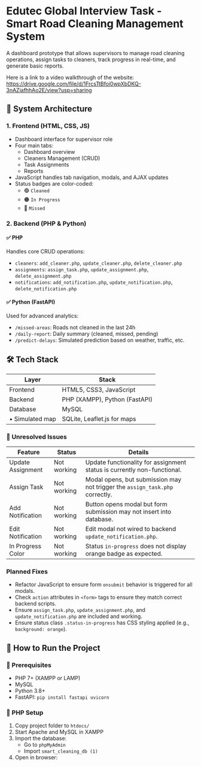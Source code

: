 # Edutec Global Interview Task - Smart Road Cleaning Management System

A dashboard prototype that allows supervisors to manage road cleaning operations, assign tasks to cleaners, track progress in real-time, and generate basic reports.

Here is a link to a video walkthrough of the website: https://drive.google.com/file/d/1FrcsTtBfoi0wpXbDKQ-3nAZjafhhAo2E/view?usp=sharing

## 📐 System Architecture

### 1. Frontend (HTML, CSS, JS)
- Dashboard interface for supervisor role
- Four main tabs:
  - Dashboard overview
  - Cleaners Management (CRUD)
  - Task Assignments
  - Reports
- JavaScript handles tab navigation, modals, and AJAX updates
- Status badges are color-coded:
  - 🟢 `Cleaned`
  - 🟠 `In Progress`
  - 🔴 `Missed`

### 2. Backend (PHP & Python)
#### ✅ PHP
Handles core CRUD operations:
- `cleaners`: `add_cleaner.php`, `update_cleaner.php`, `delete_cleaner.php`
- `assignments`: `assign_task.php`, `update_assignment.php`, `delete_assignment.php`
- `notifications`: `add_notification.php`, `update_notification.php`, `delete_notification.php`

#### ✅ Python (FastAPI)
Used for advanced analytics:
- `/missed-areas`: Roads not cleaned in the last 24h
- `/daily-report`: Daily summary (cleaned, missed, pending)
- `/predict-delays`: Simulated prediction based on weather, traffic, etc.

## 🛠️ Tech Stack

| Layer              | Stack                        |
|--------------------|------------------------------|
| Frontend           | HTML5, CSS3, JavaScript      |
| Backend            | PHP (XAMPP), Python (FastAPI)|
| Database           | MySQL                        |
| •	Simulated map    | SQLite, Leaflet.js for maps  |


### 🔧 Unresolved Issues

| Feature                | Status    | Details                                                                 |
|------------------------|-----------|-------------------------------------------------------------------------|
| Update Assignment      | Not working | Update functionality for assignment status is currently non-functional. |
| Assign Task            | Not working | Modal opens, but submission may not trigger the `assign_task.php` correctly. |
| Add Notification       | Not working | Button opens modal but form submission may not insert into database.   |
| Edit Notification      | Not working | Edit modal not wired to backend `update_notification.php`.             |
| In Progress Color      | Not working | Status `in-progress` does not display orange badge as expected.        |

### Planned Fixes

- Refactor JavaScript to ensure form `onsubmit` behavior is triggered for all modals.
- Check `action` attributes in `<form>` tags to ensure they match correct backend scripts.
- Ensure `assign_task.php`, `update_assignment.php`, and `update_notification.php` are included and working.
- Ensure status class `.status-in-progress` has CSS styling applied (e.g., `background: orange`).

## 🧪 How to Run the Project

### 🔹 Prerequisites
- PHP 7+ (XAMPP or LAMP)
- MySQL
- Python 3.8+
- FastAPI: `pip install fastapi uvicorn`

### 🔹 PHP Setup
1. Copy project folder to `htdocs/`
2. Start Apache and MySQL in XAMPP
3. Import the database:
   - Go to `phpMyAdmin`
   - Import `smart_cleaning_db (1)`
4. Open in browser:
